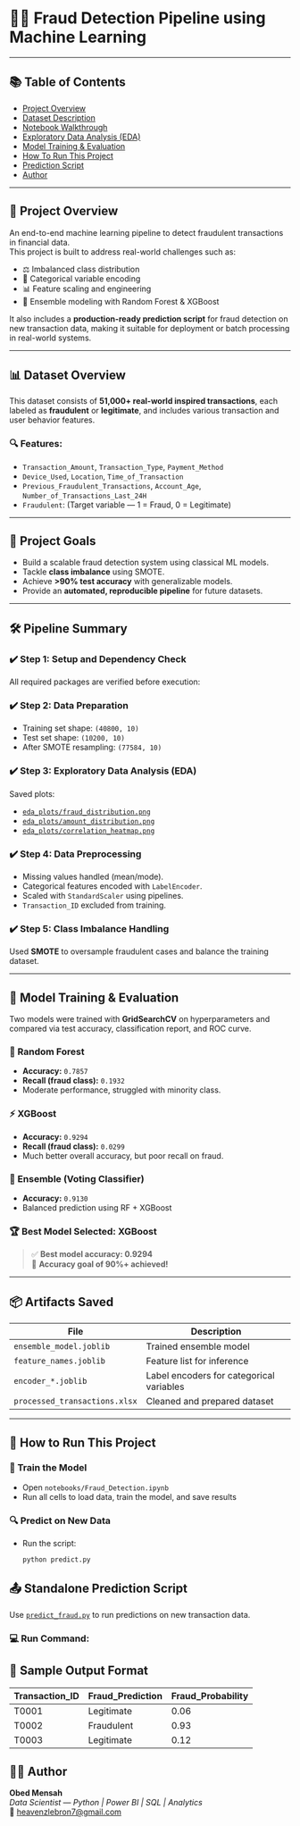 # 🕵️‍♂️ Fraud Detection Pipeline using Machine Learning
---
## 📚 Table of Contents

- [Project Overview](https://github.com/Omensah-15/fraud-detection-pipeline/blob/main/README.md#-project-overview)
- [Dataset Description](https://github.com/Omensah-15/fraud-detection-pipeline/blob/main/README.md#-dataset-overview)
- [Notebook Walkthrough](https://github.com/Omensah-15/fraud-detection-pipeline/blob/main/README.md#-project-goals)
- [Exploratory Data Analysis (EDA)](https://github.com/Omensah-15/fraud-detection-pipeline/blob/main/README.md#%EF%B8%8F-step-3-exploratory-data-analysis-eda)
- [Model Training & Evaluation](https://github.com/Omensah-15/fraud-detection-pipeline/tree/main#-model-training--evaluation)
- [How To Run This Project](https://github.com/Omensah-15/fraud-detection-pipeline/blob/main/README.md#-how-to-run-this-project)
- [Prediction Script](https://github.com/Omensah-15/fraud-detection-pipeline/tree/main#-standalone-prediction-script)
- [Author](https://github.com/Omensah-15/fraud-detection-pipeline/blob/main/README.md#-author)
---
## 📌 Project Overview

An end-to-end machine learning pipeline to detect fraudulent transactions in financial data.  
This project is built to address real-world challenges such as:

- ⚖️ Imbalanced class distribution  
- 🧮 Categorical variable encoding  
- 📊 Feature scaling and engineering  
- 🔀 Ensemble modeling with Random Forest & XGBoost  

It also includes a **production-ready prediction script** for fraud detection on new transaction data, making it suitable for deployment or batch processing in real-world systems.

---

## 📊 Dataset Overview

This dataset consists of **51,000+ real-world inspired transactions**, each labeled as **fraudulent** or **legitimate**, and includes various transaction and user behavior features.

### 🔍 Features:
- `Transaction_Amount`, `Transaction_Type`, `Payment_Method`
- `Device_Used`, `Location`, `Time_of_Transaction`
- `Previous_Fraudulent_Transactions`, `Account_Age`, `Number_of_Transactions_Last_24H`
- `Fraudulent`: (Target variable — 1 = Fraud, 0 = Legitimate)

---

## 🎯 Project Goals

- Build a scalable fraud detection system using classical ML models.
- Tackle **class imbalance** using SMOTE.
- Achieve **>90% test accuracy** with generalizable models.
- Provide an **automated, reproducible pipeline** for future datasets.

---

## 🛠️ Pipeline Summary

### ✔️ Step 1: Setup and Dependency Check
All required packages are verified before execution:


### ✔️ Step 2: Data Preparation
- Training set shape: `(40800, 10)`
- Test set shape: `(10200, 10)`
- After SMOTE resampling: `(77584, 10)`

### ✔️ Step 3: Exploratory Data Analysis (EDA)
Saved plots:
- [`eda_plots/fraud_distribution.png`](eda_plots/fraud_distribution.png)
- [`eda_plots/amount_distribution.png`](eda_plots/amount_distribution.png)
- [`eda_plots/correlation_heatmap.png`](eda_plots/correlation_heatmap.png)

### ✔️ Step 4: Data Preprocessing
- Missing values handled (mean/mode).
- Categorical features encoded with `LabelEncoder`.
- Scaled with `StandardScaler` using pipelines.
- `Transaction_ID` excluded from training.

### ✔️ Step 5: Class Imbalance Handling
Used **SMOTE** to oversample fraudulent cases and balance the training dataset.

---

## 🤖 Model Training & Evaluation

Two models were trained with **GridSearchCV** on hyperparameters and compared via test accuracy, classification report, and ROC curve.

### 🔢 Random Forest
- **Accuracy:** `0.7857`
- **Recall (fraud class):** `0.1932`
- Moderate performance, struggled with minority class.

### ⚡ XGBoost
- **Accuracy:** `0.9294`
- **Recall (fraud class):** `0.0299`
- Much better overall accuracy, but poor recall on fraud.

### 🧠 Ensemble (Voting Classifier)
- **Accuracy:** `0.9130`
- Balanced prediction using RF + XGBoost

### 🏆 Best Model Selected: **XGBoost**
> ✅ **Best model accuracy: 0.9294**  
> 🎯 **Accuracy goal of 90%+ achieved!**

---

## 📦 Artifacts Saved

| File | Description |
|------|-------------|
| `ensemble_model.joblib` | Trained ensemble model |
| `feature_names.joblib` | Feature list for inference |
| `encoder_*.joblib` | Label encoders for categorical variables |
| `processed_transactions.xlsx` | Cleaned and prepared dataset |

---

## 🚀 How to Run This Project

### 🧠 Train the Model
- Open `notebooks/Fraud_Detection.ipynb`
- Run all cells to load data, train the model, and save results

### 🔍 Predict on New Data
- Run the script:
  ```bash
  python predict.py


## 📤 Standalone Prediction Script

Use [`predict_fraud.py`](scripts/predict_fraud.py) to run predictions on new transaction data.

### 💻 Run Command:


## 📄 Sample Output Format

| Transaction_ID | Fraud_Prediction | Fraud_Probability |
|----------------|------------------|-------------------|
| T0001          | Legitimate       | 0.06              |
| T0002          | Fraudulent       | 0.93              |
| T0003          | Legitimate       | 0.12              |


## 👨‍💻 Author

**Obed Mensah**  
*Data Scientist — Python | Power BI | SQL | Analytics*  
📧 [heavenzlebron7@gmail.com](mailto:heavenzlebron7@gmail.com)

